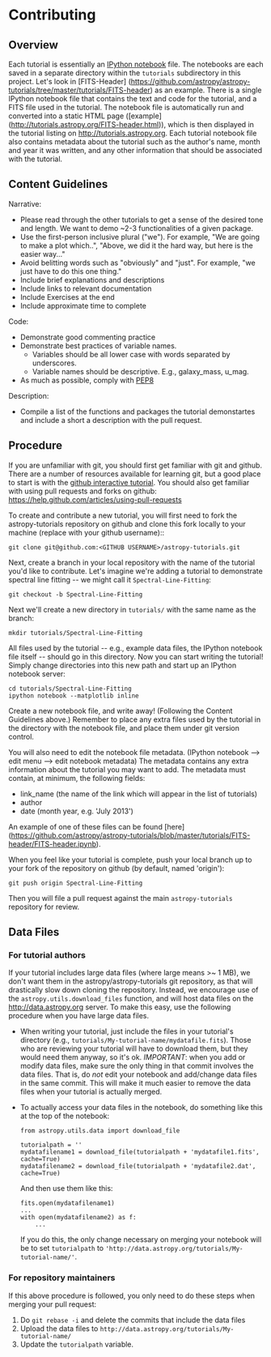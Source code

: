 Contributing
============

Overview
--------

Each tutorial is essentially an [IPython notebook](http://ipython.org/notebook.html)
file. The notebooks are each saved in a separate directory within the `tutorials`
subdirectory in this project. Let's look in [FITS-Header]
(https://github.com/astropy/astropy-tutorials/tree/master/tutorials/FITS-header)
as an example. There is a single IPython notebook file that contains the text
and code for the tutorial, and a FITS file used in the tutorial. The notebook
file is automatically run and converted into a static HTML page ([example]
(http://tutorials.astropy.org/FITS-header.html)), which is then displayed in
the tutorial listing on http://tutorials.astropy.org. Each tutorial notebook
file also contains metadata about the tutorial such as the author's name, month
and year it was written, and any other information that should be associated
with the tutorial.

Content Guidelines
--------
Narrative:
- Please read through the other tutorials to get a sense of the desired tone and length. We want to demo ~2-3 functionalities of a given package.
- Use the first-person inclusive plural ("we"). For example, "We are going to make a plot which..", "Above, we did it the hard way, but here is the easier  way..."
- Avoid belitting words such as "obviously" and "just". For example, "we just have to do this one thing."
- Include brief explanations and descriptions
- Include links to relevant documentation
- Include Exercises at the end
- Include approximate time to complete

Code:
- Demonstrate good commenting practice
- Demonstrate best practices of variable names. 
   - Variables should be all lower case with words separated by underscores.
   - Variable names should be descriptive. E.g., galaxy_mass, u_mag.
- As much as possible, comply with [PEP8](https://www.python.org/dev/peps/pep-0008/)

Description:
- Compile a list of the functions and packages the tutorial demonstartes and include a short a description with the pull request.

Procedure
---------

If you are unfamiliar with git, you should first get familiar with git and
github. There are a number of resources available for learning git, but a good
place to start is with the [github interactive tutorial](http://try.github.io/).
You should also get familiar with using pull requests and forks on github:
https://help.github.com/articles/using-pull-requests

To create and contribute a new tutorial, you will first need to fork the
astropy-tutorials repository on github and clone this fork locally to your
machine (replace <GITHUB USERNAME> with your github username)::

    git clone git@github.com:<GITHUB USERNAME>/astropy-tutorials.git

Next, create a branch in your local repository with the name of the tutorial
you'd like to contribute. Let's imagine we're adding a tutorial to demonstrate
spectral line fitting -- we might call it `Spectral-Line-Fitting`:

    git checkout -b Spectral-Line-Fitting

Next we'll create a new directory in `tutorials/` with the same name as the
branch:

    mkdir tutorials/Spectral-Line-Fitting

All files used by the tutorial -- e.g., example data files, the IPython
notebook file itself -- should go in this directory. Now you can start writing
the tutorial! Simply change directories into this new path and start up an
IPython notebook server:

    cd tutorials/Spectral-Line-Fitting
    ipython notebook --matplotlib inline

Create a new notebook file, and write away! (Following the Content Guidelines above.)
Remember to place any extra files
used by the tutorial in the directory with the notebook file, and place them
under git version control.

You will also need to edit the notebook file metadata.
(IPython notebook --> edit menu --> edit notebook metadata)
The metadata contains any extra information about the tutorial you may want to add.
The metadata must contain, at minimum, the following fields:

- link_name (the name of the link which will appear in the list of tutorials)
- author
- date (month year, e.g. 'July 2013')

An example of one of these files can be found [here]
(https://github.com/astropy/astropy-tutorials/blob/master/tutorials/FITS-header/FITS-header.ipynb).

When you feel like your tutorial is complete, push your local branch up to your
fork of the repository on github (by default, named 'origin'):

    git push origin Spectral-Line-Fitting

Then you will file a pull request against the main `astropy-tutorials`
repository for review.


Data Files
----------

### For tutorial authors

If your tutorial includes large data files (where large means >~ 1 MB), we
don't want them in the astropy/astropy-tutorials git repository, as that will
drastically slow down cloning the repository.  Instead, we encourage use of the
`astropy.utils.download_files` function, and will host data files on the
http://data.astropy.org server.  To make this easy, use the following procedure
when you have large data files.

* When writing your tutorial, just include the files in your tutorial's
  directory (e.g., ``tutorials/My-tutorial-name/mydatafile.fits``).  Those who
  are reviewing your tutorial will have to download them, but they would need
  them anyway, so it's ok. _IMPORTANT_: when you add or modify data files, make
  sure the only thing in that commit involves the data files.  That is, do
  _not_ edit your notebook and add/change data files in the same commit.  This
  will make it much easier to remove the data files when your tutorial is
  actually merged.

* To actually access your data files in the notebook, do something like this at
  the top of the notebook:

      from astropy.utils.data import download_file

      tutorialpath = ''
      mydatafilename1 = download_file(tutorialpath + 'mydatafile1.fits', cache=True)
      mydatafilename2 = download_file(tutorialpath + 'mydatafile2.dat', cache=True)

  And then use them like this:

      fits.open(mydatafilename1)
      ...
      with open(mydatafilename2) as f:
          ...

  If you do this, the only change necessary on merging your notebook will be to
  set `tutorialpath` to
  ``'http://data.astropy.org/tutorials/My-tutorial-name/'``.


### For repository maintainers

If this above procedure is followed, you only need to do these steps when merging your pull request:

1. Do ``git rebase -i`` and delete the commits that include the data files
2. Upload the data files to ``http://data.astropy.org/tutorials/My-tutorial-name/``
3. Update the `tutorialpath` variable.

